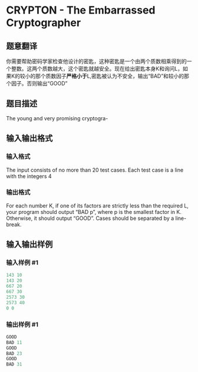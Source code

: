 # CRYPTON - The Embarrassed Cryptographer

## 题意翻译

你需要帮助密码学家检查他设计的密匙，这种密匙是一个由两个质数相乘得到的一个整数。这两个质数越大，这个密匙就越安全。现在给出密匙本身K和询问L，如果K的较小的那个质数因子**严格小于**L,密匙被认为不安全，输出“BAD”和较小的那个因子。否则输出“GOOD”

## 题目描述

The young and very promising cryptogra-

## 输入输出格式

### 输入格式

The input consists of no more than 20 test cases. Each test case is a line with the integers 4

### 输出格式

For each number K, if one of its factors are strictly less than the required L, your program should output “BAD p”, where p is the smallest factor in K. Otherwise, it should output “GOOD”. Cases should be separated by a line-break.

## 输入输出样例

### 输入样例 #1

```cpp
143 10
143 20
667 20
667 30
2573 30
2573 40
0 0
```


### 输出样例 #1

```cpp
GOOD
BAD 11
GOOD
BAD 23
GOOD
BAD 31
```


